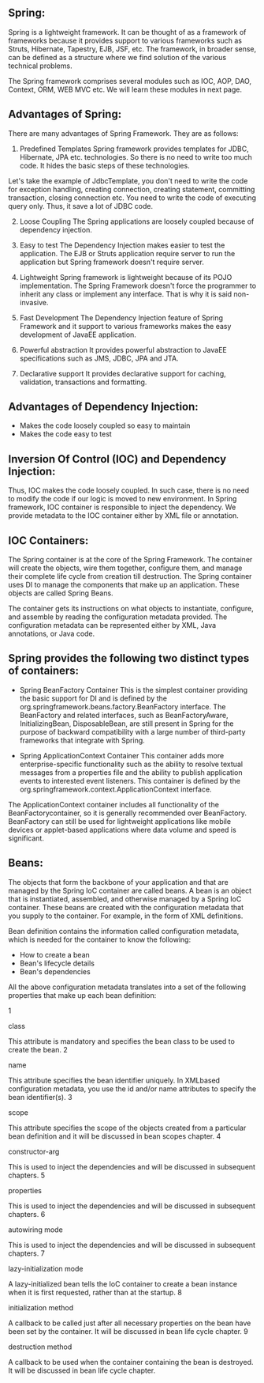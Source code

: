 
## Spring:

Spring is a lightweight framework. It can be thought of as a framework of frameworks because it provides support to various frameworks such as Struts, Hibernate, Tapestry, EJB, JSF, etc. The framework, in broader sense, can be defined as a structure where we find solution of the various technical problems.

The Spring framework comprises several modules such as IOC, AOP, DAO, Context, ORM, WEB MVC etc. We will learn these modules in next page. 

## Advantages of Spring:

There are many advantages of Spring Framework. They are as follows:

1) Predefined Templates
Spring framework provides templates for JDBC, Hibernate, JPA etc. technologies. So there is no need to write too much code. It hides the basic steps of these technologies.

Let's take the example of JdbcTemplate, you don't need to write the code for exception handling, creating connection, creating statement, committing transaction, closing connection etc. You need to write the code of executing query only. Thus, it save a lot of JDBC code.

2) Loose Coupling
The Spring applications are loosely coupled because of dependency injection.

3) Easy to test
The Dependency Injection makes easier to test the application. The EJB or Struts application require server to run the application but Spring framework doesn't require server.

4) Lightweight
Spring framework is lightweight because of its POJO implementation. The Spring Framework doesn't force the programmer to inherit any class or implement any interface. That is why it is said non-invasive.

5) Fast Development
The Dependency Injection feature of Spring Framework and it support to various frameworks makes the easy development of JavaEE application.

6) Powerful abstraction
It provides powerful abstraction to JavaEE specifications such as JMS, JDBC, JPA and JTA.

7) Declarative support
It provides declarative support for caching, validation, transactions and formatting.

## Advantages of Dependency Injection:

- Makes the code loosely coupled so easy to maintain
- Makes the code easy to test

## Inversion Of Control (IOC) and Dependency Injection:

Thus, IOC makes the code loosely coupled. In such case, there is no need to modify the code if our logic is moved to new environment.
In Spring framework, IOC container is responsible to inject the dependency. We provide metadata to the IOC container either by XML file or annotation.

## IOC Containers:

The Spring container is at the core of the Spring Framework. The container will create the objects, wire them together, configure them, and manage their complete life cycle from creation till destruction. The Spring container uses DI to manage the components that make up an application. These objects are called Spring Beans.

The container gets its instructions on what objects to instantiate, configure, and assemble by reading the configuration metadata provided. The configuration metadata can be represented either by XML, Java annotations, or Java code.

## Spring provides the following two distinct types of containers:

- Spring BeanFactory Container
This is the simplest container providing the basic support for DI and is defined by the org.springframework.beans.factory.BeanFactory interface. The BeanFactory and related interfaces, such as BeanFactoryAware, InitializingBean, DisposableBean, are still present in Spring for the purpose of backward compatibility with a large number of third-party frameworks that integrate with Spring.

- Spring ApplicationContext Container
This container adds more enterprise-specific functionality such as the ability to resolve textual messages from a properties file and the ability to publish application events to interested event listeners. This container is defined by the org.springframework.context.ApplicationContext interface.

The ApplicationContext container includes all functionality of the BeanFactorycontainer, so it is generally recommended over BeanFactory. BeanFactory can still be used for lightweight applications like mobile devices or applet-based applications where data volume and speed is significant.

## Beans:

The objects that form the backbone of your application and that are managed by the Spring IoC container are called beans. A bean is an object that is instantiated, assembled, and otherwise managed by a Spring IoC container. These beans are created with the configuration metadata that you supply to the container. For example, in the form of XML <bean/> definitions.

Bean definition contains the information called configuration metadata, which is needed for the container to know the following:

- How to create a bean
- Bean's lifecycle details
- Bean's dependencies

All the above configuration metadata translates into a set of the following properties that make up each bean definition:

1 	

class

This attribute is mandatory and specifies the bean class to be used to create the bean.
2 	

name

This attribute specifies the bean identifier uniquely. In XMLbased configuration metadata, you use the id and/or name attributes to specify the bean identifier(s).
3 	

scope

This attribute specifies the scope of the objects created from a particular bean definition and it will be discussed in bean scopes chapter.
4 	

constructor-arg

This is used to inject the dependencies and will be discussed in subsequent chapters.
5 	

properties

This is used to inject the dependencies and will be discussed in subsequent chapters.
6 	

autowiring mode

This is used to inject the dependencies and will be discussed in subsequent chapters.
7 	

lazy-initialization mode

A lazy-initialized bean tells the IoC container to create a bean instance when it is first requested, rather than at the startup.
8 	

initialization method

A callback to be called just after all necessary properties on the bean have been set by the container. It will be discussed in bean life cycle chapter.
9 	

destruction method

A callback to be used when the container containing the bean is destroyed. It will be discussed in bean life cycle chapter.



